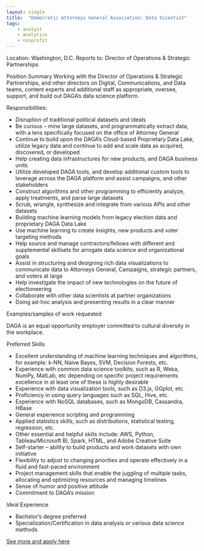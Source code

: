 ```yaml
---
layout: single
title:  "Democratic Attorneys General Association: Data Scientist"
tags: 
    - analyst
    - analytics
    - nonprofit
---
```


Location: Washington, D.C.
Reports to: Director of Operations & Strategic Partnerships

Position Summary
Working with the Director of Operations & Strategic Partnerships, and other directors on Digital, Communications, and Data teams, content experts and additional staff as appropriate, oversee, support, and build out DAGA’s data science platform.

Responsibilities:
* Disruption of traditional political datasets and ideals
* Be curious – mine large datasets, and programmatically extract data, with a lens specifically focused on the office of Attorney General 
* Continue to build upon the DAGA’s Cloud-based Proprietary Data Lake, utilize legacy data and continue to add and scale data as acquired, discovered, or developed
* Help creating data infrastructures for new products, and DAGA business units
* Utilize developed DAGA tools, and develop additional custom tools to leverage across the DAGA platform and assist campaigns, and other stakeholders 
* Construct algorithms and other programming to efficiently analyze, apply treatments, and parse large datasets  
* Scrub, wrangle, synthesize and integrate from various APIs and other datasets
* Building machine learning models from legacy election data and proprietary DAGA Data Lake
* Use machine learning to create insights, new products and voter targeting methods
* Help source and manage contractors/fellows with different and supplemental skillsets for arrogate data science and organizational goals
* Assist in structuring and designing rich data visualizations to communicate data to Attorneys General, Campaigns, strategic partners, and voters at large
* Help investigate the impact of new technologies on the future of electioneering
* Collaborate with other data scientists at partner organizations
* Doing ad-hoc analysis and presenting results in a clear manner

Examples/samples of work requested

DAGA is an equal opportunity employer committed to cultural diversity in the workplace.

Preferred Skills
* Excellent understanding of machine learning techniques and algorithms, for example: k-NN, Naive Bayes, SVM, Decision Forests, etc.
* Experience with common data science toolkits, such as R, Weka, NumPy, MatLab, etc depending on specific project requirements excellence in at least one of these is highly desirable
* Experience with data visualization tools, such as D3.js, GGplot, etc.
* Proficiency in using query languages such as SQL, Hive, etc.
* Experience with NoSQL databases, such as MongoDB, Cassandra, HBase 
* General experience scripting and programming
* Applied statistics skills, such as distributions, statistical testing, regression, etc.
* Other essential and helpful skills include: AWS, Python, Tableau/Microsoft BI, Spark, HTML, and Adobe Creative Suite
* Self-starter – ability to build products and work datasets with own initiative
* Flexibility to adjust to changing priorities and operate effectively in a fluid and fast-paced environment
* Project management skills that enable the juggling of multiple tasks, allocating and optimizing resources and managing timelines
* Sense of humor and positive attitude
* Commitment to DAGA’s mission

Ideal Experience
* Bachelor’s degree preferred
* Specialization/Certification in data analysis or various data science methods

[See more and apply here](https://democraticags.org/contact/)
